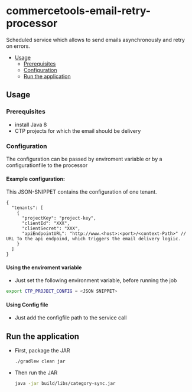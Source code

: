 # commercetools-email-retry-processor
Scheduled service which allows to send emails asynchronously and retry on errors.

- [Usage](#usage)
  - [Prerequisites](#prerequisites)
  - [Configuration](#configuration)
  - [Run the application](#run-the-application)

<!-- END doctoc generated TOC please keep comment here to allow auto update -->

## Usage
### Prerequisites
 
 - install Java 8
 - CTP projects for which the email should be delivery
 
 
 ### Configuration
 
The configuration can be passed by enviroment variable or by a configurationfile to the processor


####  Example configuration: 
 
 This JSON-SNIPPET contains the configuration of one tenant.
 ```
 {
   "tenants": [
     {
       "projectKey": "project-key",
       "clientId": "XXX",
       "clientSecret": "XXX",
       "apiEndpointURL": "http://www.<host>:<port>/<context-Path>" // URL To the api endpoind, which triggers the email delivery logiic.
     }
   ]
 }
   ```  

#### Using the enviroment variable
 
  - Just  set the following environment variable, before running the job
   ```bash
   export CTP_PROJECT_CONFIG = <JSON SNIPPET> 
   ```

#### Using Config file

- Just add the configfile path to the service call


## Run the application   
 
 - First, package the JAR
   ```bash
   ./gradlew clean jar
   ```
 - Then run the JAR
   ```bash
   java -jar build/libs/category-sync.jar
   ```   